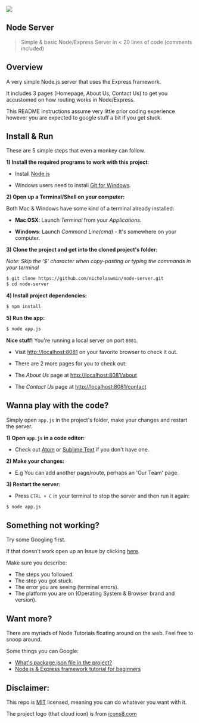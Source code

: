 ![][1]
## Node Server

> Simple & basic Node/Express Server in < 20 lines of code (comments included)


## Overview

A very simple Node.js server that uses the Express framework.

It includes 3 pages (Homepage, About Us, Contact Us) to get you accustomed on how routing works in Node/Express.

This README instructions assume very little prior coding experience however you are expected to google stuff a bit if you get stuck.


## Install & Run

These are 5 simple steps that even a monkey can follow.

**1) Install the required programs to work with this project**:

 - Install [Node.js][2]

 - Windows users need to install [Git for Windows][3].


**2) Open up a Terminal/Shell on your computer:**

 Both Mac & Windows have some kind of a terminal already installed:

 - **Mac OSX**: Launch *Terminal* from your *Applications*.

 - **Windows**: Launch *Command Line(cmd)* - It's somewhere on your computer.


**3) Clone the project and get into the cloned project's folder:**

*Note: Skip the '$' character when copy-pasting or typing the commands in your terminal*

```bash
$ git clone https://github.com/nicholaswmin/node-server.git
$ cd node-server
```

**4) Install project dependencies:**

```bash
$ npm install

```

**5) Run the app:**

```bash
$ node app.js

```

**Nice stuff!** You're running a local server on port `8081`.

- Visit <http://localhost:8081> on your favorite browser to check it out.

- There are 2 more pages for you to check out:

 - The *About Us* page at <http://localhost:8081/about>

 - The *Contact Us* page at <http://localhost:8081/contact>



## Wanna play with the code?

Simply open `app.js` in the project's folder, make your changes and restart the server.

**1) Open `app.js` in a code editor:**

- Check out [Atom][5] or [Sublime Text][4] if you don't have one.

**2) Make your changes:**

- E.g You can add another page/route, perhaps an 'Our Team' page.

**3) Restart the server:**

 - Press `CTRL + C` in your terminal to stop the server and then run it again:

```bash
$ node app.js

```


## Something not working?

Try some Googling first.

If that doesn't work open up an Issue by clicking [here][9].

Make sure you describe:

- The steps you followed.
- The step you got stuck.
- The error you are seeing (terminal errors).
- The platform you are on (Operating System & Browser brand and version).


## Want more?

There are myriads of Node Tutorials floating around on the web.
Feel free to snoop around.

Some things you can Google:

- [What's package.json file in the project?][6]
- [Node.js & Express framework tutorial for beginners][7]


## Disclaimer:

This repo is [MIT][8] licensed, meaning you can do whatever you want with it.

The project logo (that cloud icon) is from [icons8.com][8]


[1]:https://maxcdn.icons8.com/Color/PNG/96/Weather/cloud_lighting-96.png
[2]:https://nodejs.org/en/download/
[3]:https://git-scm.com/download/win
[4]:https://www.sublimetext.com/
[5]:https://atom.io/
[6]:https://github.com/vigetlabs/gulp-starter/wiki/What-is-package.json%3F
[7]:https://codeforgeek.com/2014/06/express-nodejs-tutorial/
[8]:https://icons8.com/
[9]:https://github.com/nicholaswmin/node-server/issues/new
[10]:https://github.com/remy/nodemon
